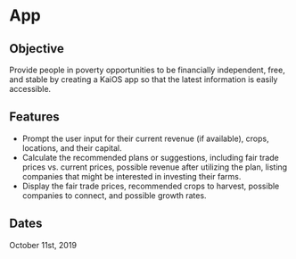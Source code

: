 # App

## Objective
Provide people in poverty opportunities to be financially independent, free, and stable by creating a KaiOS app so that the latest information is easily accessible.

## Features
- Prompt the user input for their current revenue (if available), crops, locations, and their capital. 
- Calculate the recommended plans or suggestions, including fair trade prices vs. current prices, possible revenue after utilizing the plan, listing companies that might be interested in investing their farms.
- Display the fair trade prices, recommended crops to harvest, possible companies to connect, and possible growth rates.

## Dates
October 11st, 2019
